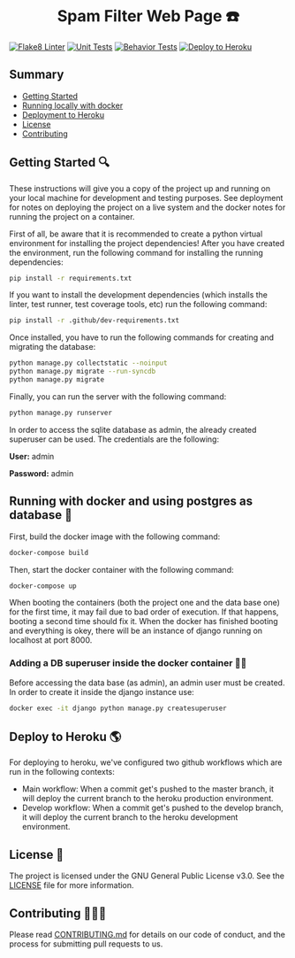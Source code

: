<h1 align="center">
  Spam Filter Web Page ☎️
</h1>

[![Flake8 Linter](https://github.com/Spam-Number-Filter/Spam-Filter-WebPage/workflows/Flake8%20lint%20check/badge.svg)](https://github.com/Spam-Number-Filter/Spam-Filter-WebPage/actions/workflows/flake8-lint.yml)
[![Unit Tests](https://github.com/Spam-Number-Filter/Spam-Filter-WebPage/actions/workflows/unit-tests.yml/badge.svg)](https://github.com/Spam-Number-Filter/Spam-Filter-WebPage/actions/workflows/unit-tests.yml)
[![Behavior Tests](https://github.com/Spam-Number-Filter/Spam-Filter-WebPage/workflows/Behavior%20Tests/badge.svg)](https://github.com/Spam-Number-Filter/Spam-Filter-WebPage/actions/workflows/behavior-tests.yml)
[![Deploy to Heroku](https://github.com/Spam-Number-Filter/Spam-Filter-WebPage/actions/workflows/deploy-heroku.yml/badge.svg)](https://github.com/Spam-Number-Filter/Spam-Filter-WebPage/actions/workflows/deploy-heroku.yml)

## Summary

  - [Getting Started](#getting-started-)
  - [Running locally with docker](#running-with-docker-and-using-postgres-as-database-)
  - [Deployment to Heroku](#deploy-to-heroku-)
  - [License](#license-)
  - [Contributing](#contributing-)

## Getting Started 🔍
These instructions will give you a copy of the project up and running on your local machine for development and testing purposes. See deployment for notes on deploying the project on a live system and the docker notes for running the project on a container.

First of all, be aware that it is recommended to create a python virtual environment for installing the project dependencies!
After you have created the environment, run the following command for installing the running dependencies:

```bash
pip install -r requirements.txt
```

If you want to install the development dependencies (which installs the linter, test runner, test coverage tools, etc) run the following command:

```bash
pip install -r .github/dev-requirements.txt
```

Once installed, you have to run the following commands for creating and migrating the database:

```bash
python manage.py collectstatic --noinput
python manage.py migrate --run-syncdb 
python manage.py migrate
```

Finally, you can run the server with the following command:

```bash
python manage.py runserver
```

In order to access the sqlite database as admin, the already created superuser can be used. The credentials are the following:

**User:** admin

**Password:** admin


## Running with docker and using postgres as database 🐳

First, build the docker image with the following command:

```bash
docker-compose build
```

Then, start the docker container with the following command:

```bash
docker-compose up
```
When booting the containers (both the project one and the data base one) for the first time, it may fail due to bad order of execution. If that happens, booting a second time should fix it.
When the docker has finished booting and everything is okey, there will be an instance of django running on localhost at port 8000. 

### Adding a DB superuser inside the docker container 👤💾

Before accessing the data base (as admin), an admin user must be created. In order to create it inside the django instance use: 

```bash
docker exec -it django python manage.py createsuperuser
```


## Deploy to Heroku 🌎
For deploying to heroku, we've configured two github workflows which are run in the following contexts:
  - Main workflow: When a commit get's pushed to the master branch, it will deploy the current branch to the heroku production environment.
  - Develop workflow: When a commit get's pushed to the develop branch, it will deploy the current branch to the heroku development environment.

## License 📖
The project is licensed under the GNU General Public License v3.0. See the [LICENSE](LICENSE) file for more information.


## Contributing 🧑‍🤝‍🧑
Please read [CONTRIBUTING.md](.github/CONTRIBUTING.md) for details on our code of conduct, and the process for submitting pull requests to us.
